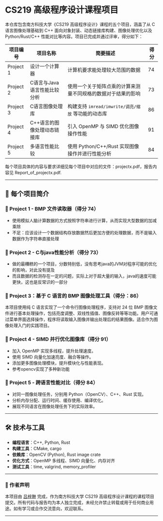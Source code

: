 # CS219 高级程序设计课程项目

本仓库包含南方科技大学《CS219 高级程序设计》课程的五个项目，涵盖了从 C 语言图像处理基础到 C++ 面向对象封装、动态链接库构建、图像处理优化以及 Python/Rust/C++ 性能对比等内容。项目已完成并通过评审，得分如下：

| 项目编号 | 项目名称             | 简要描述                                               | 得分 |
|----------|----------------------|--------------------------------------------------------|------|
| Project 1 | 设计一个计算器       | 计算机要求能处理较大范围的数据   | 74   |
| Project 2 | C语言与Java语言性能比较分析           | 使用一个关于矩阵点乘的计算来测量不同规格的数据对于结果的影响      | 73   |
| Project 3 | C语言图像处理库       | 构建支持 `imread/imwrite/调亮/缩放` 等功能的动态库     | 86   |
| Project 4 | C++语言的图像处理动态链接库  | 引入 OpenMP 与 SIMD 优化图像操作性能           | 91   |
| Project 5 | 多语言性能比较       | 使用 Python/C++/Rust 实现图像操作并进行性能分析       | 84   |

每个项目具体的内容与要求详细见每个项目中对应的文件：projectx.pdf，报告内容见 Report_of_projectx.pdf.

---

## 📌 每个项目简介

### 📁 Project 1 - BMP 文件读取器（得分 74）
- 使用模拟人脑计算数据的方式按照字符串进行计算，从而实现大型数据的加减乘除
- 不足：应该设计一个数据结构存放数据然后更加方便的处理数据，而不是输入数据作为字符串直接处理

### 📁 Project 2 - C与java性能分析（得分 73）
- 做的最糟糕的一个项目，分数特别低，没有思考java的JVM对程序可能的优化的影响，对此没有提及
- 而且数据的检测存在一定的问题，实际上对于超大量的输入，java的速度可能更快，这也是反常识的一部分

### 📁 Project 3：基于 C 语言的 BMP 图像处理工具（得分：86）

本项目使用纯 C 语言实现了一个命令行图像处理程序，支持对 24 位 BMP 图像文件进行基本处理操作，包括亮度调整、双线性插值、图像反转等等功能。用户可通过菜单界面选择操作，程序将读取输入图像并输出处理后的结果图像。适合作为图像处理入门的实践项目。


### 📁 Project 4 - SIMD 并行优化图像库（得分 91）
- 加入 OpenMP 实现多线程，提升处理速度。
- 使用 SIMD 向量化加速亮度、融合等操作。
- 添加更多图像处理模块，提升模块化与性能表现。
- 参考opencv实现了多种新功能

### 📁 Project 5 - 跨语言性能对比（得分 84）
- 对同一图像处理任务，分别用 Python（OpenCV）、C++、Rust 实现。
- 分析内存分配、运行时间、缓存使用、编译优化。
- 展现不同语言在图像处理任务下的实际效率。

---

## 🛠️ 技术与工具

- **编程语言**：C++, Python, Rust
- **构建工具**：CMake, cargo
- **依赖库**：OpenCV (Python), Rust image crate
- **优化方式**：OpenMP 多线程、SIMD 向量化、内存对齐
- **测试工具**：time, valgrind, memory_profiler

---

### 👤 作者声明

本项目由 [吕梓翀](mailto:3251258336@qq.com) 完成，作为南方科技大学 CS219 高级程序设计课程的课程项目提交。所有代码与报告均为本人独立完成，未经允许禁止转载或用于任何商业用途。如有学习或合作交流意向，欢迎联系。

---
